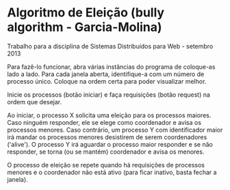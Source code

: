 Algoritmo de Eleição (bully algorithm - Garcia-Molina)
===

Trabalho para a disciplina de Sistemas Distribuídos para Web - setembro 2013

Para fazê-lo funcionar, abra várias instâncias do programa de coloque-as lado a lado.
Para cada janela aberta, identifique-a com um número de processo único. Coloque na ordem certa para poder visualizar melhor.

Inicie os processos (botão iniciar) e faça requisições (botão request) na ordem que desejar. 

Ao iniciar, o processo X solicita uma eleição para os processos maiores. Caso ninguém responder, ele se elege como coordenador e avisa os processos menores. Caso contrário, um processo Y com identificador maior irá mandar os processos menores desistirem de serem coordenadores ('alive'). O processo Y irá aguardar o processo maior responder e se não responder, se torna (ou se mantém) coordenador e avisa os menores.

O processo de eleição se repete quando há requisições de processos menores e o coordenador não está ativo (para ficar inativo, basta fechar a janela).


